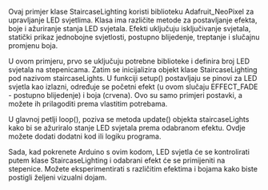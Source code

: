 Ovaj primjer klase StaircaseLighting koristi biblioteku Adafruit_NeoPixel za upravljanje LED svjetlima. Klasa ima različite metode za postavljanje efekta, boje i ažuriranje stanja LED svjetala. Efekti uključuju isključivanje svjetala, statički prikaz jednobojne svjetlosti, postupno blijedenje, treptanje i slučajnu promjenu boja.


U ovom primjeru, prvo se uključuju potrebne biblioteke i definira broj LED svjetala na stepenicama. Zatim se inicijalizira objekt klase StaircaseLighting pod nazivom staircaseLights. U funkciji setup() postavljaju se pinovi za LED svjetla kao izlazni, određuje se početni efekt (u ovom slučaju EFFECT_FADE - postupno blijedenje) i boja (crvena). Ovo su samo primjeri postavki, a možete ih prilagoditi prema vlastitim potrebama.

U glavnoj petlji loop(), poziva se metoda update() objekta staircaseLights kako bi se ažuriralo stanje LED svjetala prema odabranom efektu. Ovdje možete dodati dodatni kod ili logiku programa.

Sada, kad pokrenete Arduino s ovim kodom, LED svjetla će se kontrolirati putem klase StaircaseLighting i odabrani efekt će se primijeniti na stepenice. Možete eksperimentirati s različitim efektima i bojama kako biste postigli željeni vizualni dojam.

